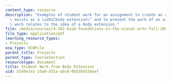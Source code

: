 ```yaml
---
content_type: resource
description: "Examples of student work for an assignment to create an art work that\
  \ exists as a \u201Cbody extension\" and to present the work of an artist whose\
  \ work relates to the idea of a body extension."
file: /media/courses/4-302-bsad-foundations-in-the-visual-arts-fall-2003/55d9e7e115a0d31aa6c00b53b9334aef_foundfin.pdf
file_type: application/pdf
learning_resource_types:
- Projects
ocw_type: OCWFile
parent_title: Projects
parent_type: CourseSection
resourcetype: Document
title: Student Work from Body Extension
uid: 55d9e7e1-15a0-d31a-a6c0-0b53b9334aef
---
```

